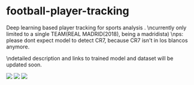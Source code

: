 # football-player-tracking
Deep learning based player tracking for sports analysis .
\ncurrently only limited to a single TEAM(REAL MADRID(2018), being a madridista)
\nps: please dont expect model to detect CR7, because CR7 isn't in los blancos anymore.

\ndetailed description and links to trained model and dataset will be updated soon.

![](result1.gif)
![](result2.gif)
![](result3.gif)
